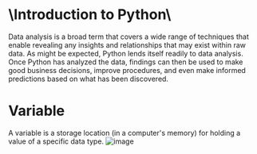 # \Introduction to Python\
Data analysis is a broad term that covers a wide range of techniques that enable revealing any insights and relationships that may exist within raw data. As might be expected, Python lends itself readily to data analysis. Once Python has analyzed the data, findings can then be used to make good business decisions, improve procedures, and even make informed predictions based on what has been discovered.
# Variable
A variable is a storage location (in a computer's memory) for holding a value of a specific data type.
![image](https://github.com/salsanssp/Python-for-Data-Analyst/assets/166114037/7448e626-03cd-4c4c-a056-fa8e153a8300)
